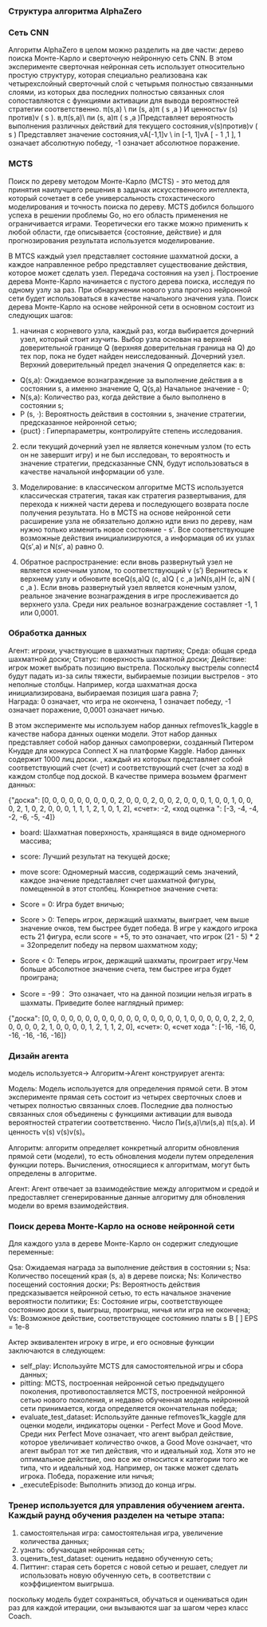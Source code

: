### Структура алгоритма AlphaZero
### Сеть CNN
Алгоритм AlphaZero в целом можно разделить на две части: дерево поиска Монте-Карло и сверточную нейронную сеть CNN. 
В этом эксперименте сверточная нейронная сеть использует относительно простую структуру, которая специально 
реализована как четырехслойный сверточный слой с четырьмя полностью связанными слоями, из которых два последних 
полностью связанных слоя сопоставляются с функциями активации для вывода вероятностей стратегии соответственно. π(s,а)
\ пи (s, а)π ( s ,а ) И ценностьv (s) против)v ( s ). в,π(s,а)\ пи (s, а)π ( s ,а )Представляет вероятность выполнения 
различных действий для текущего состояния,v(s)против)v ( s ) Представляет значение состояния,vА[-1,1]v \ in [-1, 1]vА
[ - 1 ,1 ], 1 означает абсолютную победу, -1 означает абсолютное поражение.

### MCTS
Поиск по дереву методом Монте-Карло (MCTS) - это метод для принятия наилучшего решения в задачах искусственного 
интеллекта, который сочетает в себе универсальность стохастического моделирования и точность поиска по дереву. MCTS 
добился большого успеха в решении проблемы Go, но его область применения не ограничивается играми. Теоретически его 
также можно применить к любой области, где описывается {состояние, действие} и для прогнозирования результата 
используется моделирование.

В MTCS каждый узел представляет состояние шахматной доски, а каждое направленное ребро представляет существование 
действия, которое может сделать узел. Передача состояния на узел j. Построение дерева Монте-Карло начинается с 
пустого дерева поиска, исследуя по одному узлу за раз. При обнаружении нового узла прогноз нейронной сети будет 
использоваться в качестве начального значения узла. Поиск дерева Монте-Карло на основе нейронной сети в основном 
состоит из следующих шагов:

1. начиная с корневого узла, каждый раз, когда выбирается дочерний узел, который стоит изучить. Выбор узла 
основан на верхней доверительной границе Q (верхняя доверительная граница на Q) до тех пор, пока не будет найден 
неисследованный. Дочерний узел. Верхний доверительный предел значения Q определяется как:
в:

- Q(s,а): Ожидаемое вознаграждение за выполнение действия a в состоянии s, а именно значение Q,  Q(s,а) Начальное 
значение - 0;
- N(s,а): Количество раз, когда действие a было выполнено в состоянии s;
- P (s, ·): Вероятность действия в состоянии s, значение стратегии, предсказанное нейронной сетью;
- {puct} : Гиперпараметры, контролируйте степень исследования.

2. если текущий дочерний узел не является конечным узлом (то есть он не завершит игру) и не был исследован, то 
вероятность и значение стратегии, предсказанные CNN, будут использоваться в качестве начальной информации об узле.
   

3. Моделирование: в классическом алгоритме MCTS используется классическая стратегия, такая как стратегия развертывания, 
   для перехода к нижней части дерева и последующего возврата после получения результата. Но в MCTS на основе 
   нейронной сети расширение узла не обязательно должно идти вниз по дереву, нам нужно только изменить новое 
   состояние - s′. Все соответствующие возможные действия инициализируются, а информация об их узлах Q(s′,а) и N(s′,
   а) равно 0. 
   

4. Обратное распространение: если вновь развернутый узел не является конечным узлом, то соответствующий v
   (s′) Вернитесь к верхнему узлу и обновите всеQ(s,а)Q (с, а)Q ( с ,а )иN(s,а)Н (с, а)N ( с ,а ). Если вновь 
   развернутый узел является конечным узлом, реальное значение вознаграждения в игре прослеживается до верхнего узла.
   Среди них реальное вознаграждение составляет -1, 1 или 0,0001.  


### Обработка данных

Агент: игроки, участвующие в шахматных партиях;
Среда: общая среда шахматной доски;
Статус: поверхность шахматной доски;
Действие: игрок может выбрать позицию выстрела. Поскольку выстрелы connect4 будут падать из-за силы тяжести, 
выбираемые позиции выстрелов - это неполные столбцы. Например, когда шахматная доска инициализирована, выбираемая 
позиция шага равна 7;  
Награда: 0 означает, что игра не окончена, 1 означает победу, -1 означает поражение, 0,0001 означает ничью.

В этом эксперименте мы используем набор данных refmoves1k_kaggle в качестве набора данных оценки модели. Этот набор 
данных представляет собой набор данных самопроверки, созданный Питером Кнудде для конкурса Connect X на платформе 
Kaggle. Набор данных содержит 1000 лиц доски. , каждый из которых представляет собой соответствующий счет (счет) и 
соответствующий счет (счет за ход) в каждом столбце под доской. В качестве примера возьмем фрагмент данных:   

{"доска": [0, 0, 0, 0, 0, 0, 0, 0, 0, 2, 0, 0, 0, 2, 0, 0, 2, 0, 0, 0, 1, 0, 0, 1, 0, 0, 0, 2, 1, 0, 2, 0, 0, 0, 1, 
1, 1, 2, 1, 0, 1, 2], «счет»: -2, «ход оценка ": [-3, -4, -4, -2, -6, -5, -4]} 

- board: Шахматная поверхность, хранящаяся в виде одномерного массива;
- score: Лучший результат на текущей доске;
- move score: Одномерный массив, содержащий семь значений, каждое значение представляет счет шахматной фигуры, 
помещенной в этот столбец. Конкретное значение счета: 

- Score = 0: Игра будет вничью;
- Score > 0: Теперь игрок, держащий шахматы, выиграет, чем выше значение очков, тем быстрее будет победа. В игре у 
  каждого игрока есть 21 фигура, если score = +5, то это означает, что игрок (21 - 5) * 2 = 32определит победу на первом шахматном ходу;
- Score < 0: Теперь игрок, держащий шахматы, проиграет игру.Чем больше абсолютное значение счета, тем быстрее игра 
  будет проиграна;
- Score = -99： Это означает, что на данной позиции нельзя играть в шахматы.
Приведите более наглядный пример:

{"доска": [0, 0, 0, 0, 0, 0, 0, 0, 0, 0, 0, 0, 0, 0, 0, 0, 0, 1, 0, 0, 0, 0, 0, 2, 2, 0, 0, 0, 0, 0, 2, 1, 0, 0, 0, 
 0, 1, 2, 1, 1, 2, 0], «счет»: 0, «счет хода ": [-16, -16, 0, -16, -16, -16, -16]}

### Дизайн агента
модель используется→ Алгоритм→Агент конструирует агента:

Модель: 
Модель используется для определения прямой сети. В этом эксперименте прямая сеть состоит из 
четырех сверточных слоев и четырех полностью связанных слоев. Последние два полностью связанных слоя объединены с 
функциями активации для вывода вероятностей стратегии соответственно. Число Пи(s,а)\пи(s,а) π(s,а). И ценность v(s)
v(s)v(s)。   

Алгоритм: 
алгоритм определяет конкретный алгоритм обновления прямой сети (модели), то есть обновления модели путем 
определения функции потерь. Вычисления, относящиеся к алгоритмам, могут быть определены в алгоритме. 

Агент: 
Агент отвечает за взаимодействие между алгоритмом и средой и предоставляет сгенерированные данные алгоритму 
для обновления модели во время взаимодействия. 

### Поиск дерева Монте-Карло на основе нейронной сети
Для каждого узла в дереве Монте-Карло он содержит следующие переменные:

Qsa: Ожидаемая награда за выполнение действия в состоянии s;
Nsa: Количество посещений края (s, a) в дереве поиска;
Ns: Количество посещений состояния доски;
Ps: Вероятность действия предсказывается нейронной сетью, то есть начальное значение вероятности политики;
Es: Состояние игры, соответствующее состоянию доски s, выигрыш, проигрыш, ничья или игра не окончена;
Vs: Возможное действие, соответствующее состоянию платы s
В [ ]
EPS = 1e-8

Актер эквивалентен игроку в игре, и его основные функции заключаются в следующем:

- self_play: Используйте MCTS для самостоятельной игры и сбора данных;
- pitting: MCTS, построенная нейронной сетью предыдущего поколения, противопоставляется MCTS, построенной нейронной 
  сетью нового поколения, и недавно обученная модель нейронной сети принимается, когда определяется окончательная победа;
- evaluate_test_dataset: Используйте данные refmoves1k_kaggle для оценки модели, индикаторы оценки - Perfect Move и 
   Good Move. Среди них Perfect Move означает, что агент выбрал действие, которое увеличивает количество очков, а 
   Good Move означает, что агент выбрал тот же тип действия, что и идеальный ход. Хотя это не оптимальное действие, 
   оно все же относится к категории того же типа, что и идеальный ход. Например, он также может сделать игрока. 
   Победа, поражение или ничья;
- _executeEpisode: Выполнить эпизод до конца игры.


### Тренер используется для управления обучением агента. Каждый раунд обучения разделен на четыре этапа:

1. самостоятельная игра: самостоятельная игра, увеличение количества данных;
2. узнать: обучающая нейронная сеть;
3. оценить_test_dataset: оценить недавно обученную сеть;
4. Питтинг: старая сеть борется с новой сетью и решает, следует ли использовать новую обученную сеть, в соответствии с 
   коэффициентом выигрыша.

поскольку модель будет сохраняться, обучаться и оцениваться один раз для каждой итерации, они вызываются шаг за 
шагом через класс Coach. 
